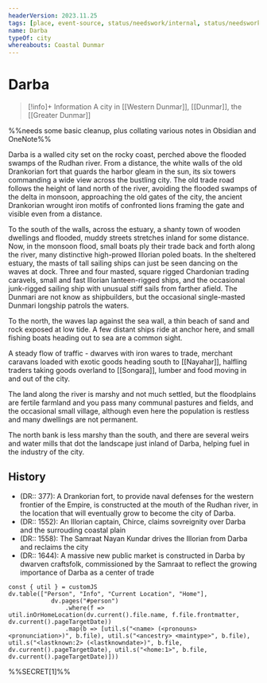```yaml
---
headerVersion: 2023.11.25
tags: [place, event-source, status/needswork/internal, status/needswork/external]
name: Darba
typeOf: city
whereabouts: Coastal Dunmar
---
```

# Darba
>[!info]+ Information
> A city in [[Western Dunmar]], [[Dunmar]], the [[Greater Dunmar]]

%%needs some basic cleanup, plus collating various notes in Obsidian and OneNote%%

Darba is a walled city set on the rocky coast, perched above the flooded swamps of the Rudhan river. From a distance, the white walls of the old Drankorian fort that guards the harbor gleam in the sun, its six towers commanding a wide view across the bustling city. The old trade road follows the height of land north of the river, avoiding the flooded swamps of the delta in monsoon, approaching the old gates of the city, the ancient Drankorian wrought iron motifs of confronted lions framing the gate and visible even from a distance.

To the south of the walls, across the estuary, a shanty town of wooden dwellings and flooded, muddy streets stretches inland for some distance. Now, in the monsoon flood, small boats ply their trade back and forth along the river, many distinctive high-prowed Illorian poled boats. In the sheltered estuary, the masts of tall sailing ships can just be seen dancing on the waves at dock. Three and four masted, square rigged Chardonian trading caravels, small and fast Illorian lanteen-rigged ships, and the occasional junk-rigged sailing ship with unusual stiff sails from farther afield. The Dunmari are not know as shipbuilders, but the occasional single-masted Dunmari longship patrols the waters.

To the north, the waves lap against the sea wall, a thin beach of sand and rock exposed at low tide. A few distant ships ride at anchor here, and small fishing boats heading out to sea are a common sight.

A steady flow of traffic - dwarves with iron wares to trade, merchant caravans loaded with exotic goods heading south to [[Nayahar]], halfling traders taking goods overland to [[Songara]], lumber and food moving in and out of the city.

The land along the river is marshy and not much settled, but the floodplains are fertile farmland and you pass many communal pastures and fields, and the occasional small village, although even here the population is restless and many dwellings are not permanent.

The north bank is less marshy than the south, and there are several weirs and water mills that dot the landscape just inland of Darba, helping fuel in the industry of the city.

## History

- (DR:: 377): A Drankorian fort, to provide naval defenses for the western frontier of the Empire, is constructed at the mouth of the Rudhan river, in the location that will eventually grow to become the city of Darba. 
- (DR:: 1552): An Illorian captain, Chirce, claims sovreignity over Darba and the surrouding coastal plain
- (DR:: 1558): The Samraat Nayan Kundar drives the Illorian from Darba and reclaims the city 
- (DR:: 1644): A massive new public market is constructed in Darba by dwarven craftsfolk, commissioned by the Samraat to reflect the growing importance of Darba as a center of trade

```dataviewjs
const { util } = customJS
dv.table(["Person", "Info", "Current Location", "Home"], 
			dv.pages("#person")
				.where(f => util.inOrHomeLocation(dv.current().file.name, f.file.frontmatter, dv.current().pageTargetDate))				
				.map(b => [util.s("<name> (<pronouns> <pronunciation>)", b.file), util.s("<ancestry> <maintype>", b.file), util.s("<lastknown:2> (<lastknowndate>)", b.file, dv.current().pageTargetDate), util.s("<home:1>", b.file, dv.current().pageTargetDate)]))
```

%%SECRET[1]%%

